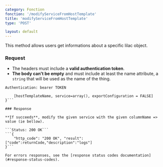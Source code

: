 ```yaml
---
category: Fonction
fonction: '/modifyServiceFromHostTemplate'
title: 'modifyServiceFromHostTemplate'
type: 'POST'

layout: default
---
```


This method allows users get informations about a specific lilac object.

### Request

* The headers must include a **valid authentication token**.
* **The body can't be empty** and must include at least the name attribute, a `string` that will be used as the name of the thing.

```Authentication: bearer TOKEN```
```{
    [hostTemplateName, service=array(), exportConfiguration = FALSE]
}```

### Response

**If succeeds**, modify the given service with the given columnName => value (ie bellow).

```Status: 200 OK```
```{
    "http_code": "200 OK", "result": ["code":returnCode,"description":"logs"]
}```

For errors responses, see the [response status codes documentation](#response-status-codes).